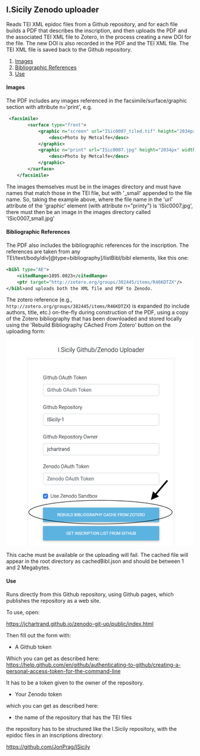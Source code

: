 ## I.Sicily Zenodo uploader

Reads TEI XML epidoc files from a Github repository, and for each file builds a PDF that describes the inscription, and then uploads the PDF and the associated TEI XML file to Zotero, in the process creating a new DOI for the file.  The new DOI is also recorded in the PDF and the TEI XML file.  The TEI XML file is saved back to the Github repository. 

1. [Images](#images)
2. [Bibliographic References](#bibliographic_references)
3. [Use](#use)

#### Images

The PDF includes any images referenced in the facsimile/surface/graphic section with attribute n='print', e.g.

```xml
 <facsimile>
        <surface type="front">
            <graphic n="screen" url="ISic0007_tiled.tif" height="2034px" width="4608px">
                <desc>Photo by Metcalfe</desc>
            </graphic>
            <graphic n="print" url="ISic0007.jpg" height="2034px" width="4608px">
                <desc>Photo by Metcalfe</desc>
            </graphic>
        </surface>
    </facsimile>
```

The images themselves must be in the images directory and must have names that match those in the TEI file, but with '_small' appended to the file name.  So, taking the example above, where
the file name in the 'url' attribute of the 'graphic' element (with attribute n="printy") is 'ISic0007.jpg', there must then be an image in the images directory called
'ISic0007_small.jpg'

 
#### Bibliographic References

The PDF also includes the bibliographic references for the inscription.  The references are taken from any TEI/text/body/div[@type=bibliography]/listBibl/bibl elements, like this one:
```XML
<bibl type="AE">
    <citedRange>1895.0023</citedRange>
    <ptr target="http://zotero.org/groups/382445/items/R46KDTZX"/>
</bibl>and uploads both the XML file and PDF to Zenodo.  
```
The zotero reference (e.g., `http://zotero.org/groups/382445/items/R46KDTZX`) is expanded (to include authors, title, etc.) on-the-fly during construction of the PDF, using a copy of the Zotero bibliography that has been downloaded and stored locally using the 'Rebuild Bibliography CAched From Zotero' button on the uploading form:

![Kiku](docs/images/buildZotero.png)

This cache must be available or the uploading will fail.  The cached file will appear in the root directory as cachedBibl.json and should be between 1 and 2 Megabytes.

#### Use

Runs directly from this Github repository, using Github pages, which publishes the repository as a web site.

To use, open:

https://jchartrand.github.io/zenodo-git-up/public/index.html

Then fill out the form with:
 
- A Github token
 
Which you can get as described here:  https://help.github.com/en/github/authenticating-to-github/creating-a-personal-access-token-for-the-command-line
  
  It has to be a token given to the owner of the repository.
  
- Your Zenodo token

which you can get as described here: 

- the name of the repository that has the TEI files

the repository has to be structured like the I.Sicily repository, with the epidoc files in an inscriptions directory:

https://github.com/JonPrag/ISicily


